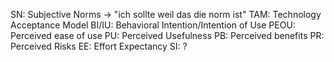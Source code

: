 SN: Subjective Norms -> "ich sollte weil das die norm ist"
TAM: Technology Acceptance Model
BI/IU: Behavioral Intention/Intention of Use
PEOU: Perceived ease of use
PU: Perceived Usefulness
PB: Perceived benefits
PR: Perceived Risks
EE: Effort Expectancy
SI: ? 
